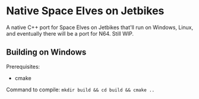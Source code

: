 # Native Space Elves on Jetbikes
A native C++ port for Space Elves on Jetbikes that'll run on Windows, Linux, and eventually there will be a port for N64. Still WIP.

## Building on Windows
Prerequisites:
- cmake

Command to compile: `mkdir build && cd build && cmake ..`